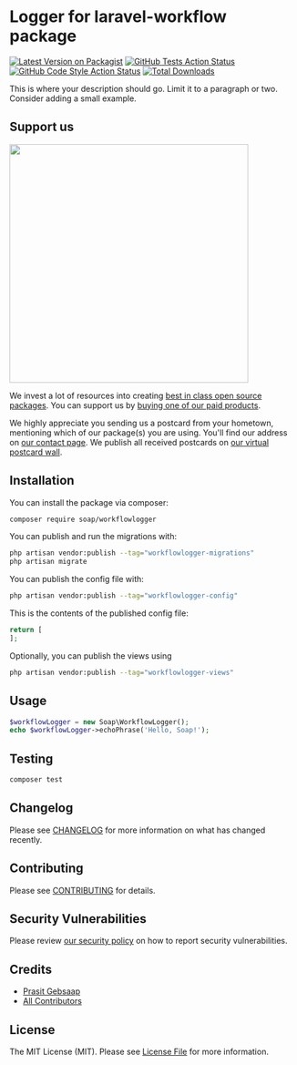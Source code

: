 # Logger for laravel-workflow package

[![Latest Version on Packagist](https://img.shields.io/packagist/v/soap/workflowlogger.svg?style=flat-square)](https://packagist.org/packages/soap/workflowlogger)
[![GitHub Tests Action Status](https://img.shields.io/github/actions/workflow/status/soap/workflowlogger/run-tests.yml?branch=main&label=tests&style=flat-square)](https://github.com/soap/workflowlogger/actions?query=workflow%3Arun-tests+branch%3Amain)
[![GitHub Code Style Action Status](https://img.shields.io/github/actions/workflow/status/soap/workflowlogger/fix-php-code-style-issues.yml?branch=main&label=code%20style&style=flat-square)](https://github.com/soap/workflowlogger/actions?query=workflow%3A"Fix+PHP+code+style+issues"+branch%3Amain)
[![Total Downloads](https://img.shields.io/packagist/dt/soap/workflowlogger.svg?style=flat-square)](https://packagist.org/packages/soap/workflowlogger)

This is where your description should go. Limit it to a paragraph or two. Consider adding a small example.

## Support us

[<img src="https://github-ads.s3.eu-central-1.amazonaws.com/WorkflowLogger.jpg?t=1" width="419px" />](https://spatie.be/github-ad-click/WorkflowLogger)

We invest a lot of resources into creating [best in class open source packages](https://spatie.be/open-source). You can support us by [buying one of our paid products](https://spatie.be/open-source/support-us).

We highly appreciate you sending us a postcard from your hometown, mentioning which of our package(s) you are using. You'll find our address on [our contact page](https://spatie.be/about-us). We publish all received postcards on [our virtual postcard wall](https://spatie.be/open-source/postcards).

## Installation

You can install the package via composer:

```bash
composer require soap/workflowlogger
```

You can publish and run the migrations with:

```bash
php artisan vendor:publish --tag="workflowlogger-migrations"
php artisan migrate
```

You can publish the config file with:

```bash
php artisan vendor:publish --tag="workflowlogger-config"
```

This is the contents of the published config file:

```php
return [
];
```

Optionally, you can publish the views using

```bash
php artisan vendor:publish --tag="workflowlogger-views"
```

## Usage

```php
$workflowLogger = new Soap\WorkflowLogger();
echo $workflowLogger->echoPhrase('Hello, Soap!');
```

## Testing

```bash
composer test
```

## Changelog

Please see [CHANGELOG](CHANGELOG.md) for more information on what has changed recently.

## Contributing

Please see [CONTRIBUTING](CONTRIBUTING.md) for details.

## Security Vulnerabilities

Please review [our security policy](../../security/policy) on how to report security vulnerabilities.

## Credits

- [Prasit Gebsaap](https://github.com/soap)
- [All Contributors](../../contributors)

## License

The MIT License (MIT). Please see [License File](LICENSE.md) for more information.

